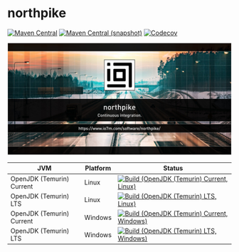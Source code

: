 northpike
===

[![Maven Central](https://img.shields.io/maven-central/v/com.io7m.northpike/com.io7m.northpike.svg?style=flat-square)](http://search.maven.org/#search%7Cga%7C1%7Cg%3A%22com.io7m.northpike%22)
[![Maven Central (snapshot)](https://img.shields.io/nexus/s/com.io7m.northpike/com.io7m.northpike?server=https%3A%2F%2Fs01.oss.sonatype.org&style=flat-square)](https://s01.oss.sonatype.org/content/repositories/snapshots/com/io7m/northpike/)
[![Codecov](https://img.shields.io/codecov/c/github/io7m-com/northpike.svg?style=flat-square)](https://codecov.io/gh/io7m-com/northpike)

![com.io7m.northpike](./src/site/resources/northpike.jpg?raw=true)

| JVM | Platform | Status |
|-----|----------|--------|
| OpenJDK (Temurin) Current | Linux | [![Build (OpenJDK (Temurin) Current, Linux)](https://img.shields.io/github/actions/workflow/status/io7m-com/northpike/main.linux.temurin.current.yml)](https://www.github.com/io7m-com/northpike/actions?query=workflow%3Amain.linux.temurin.current)|
| OpenJDK (Temurin) LTS | Linux | [![Build (OpenJDK (Temurin) LTS, Linux)](https://img.shields.io/github/actions/workflow/status/io7m-com/northpike/main.linux.temurin.lts.yml)](https://www.github.com/io7m-com/northpike/actions?query=workflow%3Amain.linux.temurin.lts)|
| OpenJDK (Temurin) Current | Windows | [![Build (OpenJDK (Temurin) Current, Windows)](https://img.shields.io/github/actions/workflow/status/io7m-com/northpike/main.windows.temurin.current.yml)](https://www.github.com/io7m-com/northpike/actions?query=workflow%3Amain.windows.temurin.current)|
| OpenJDK (Temurin) LTS | Windows | [![Build (OpenJDK (Temurin) LTS, Windows)](https://img.shields.io/github/actions/workflow/status/io7m-com/northpike/main.windows.temurin.lts.yml)](https://www.github.com/io7m-com/northpike/actions?query=workflow%3Amain.windows.temurin.lts)|
